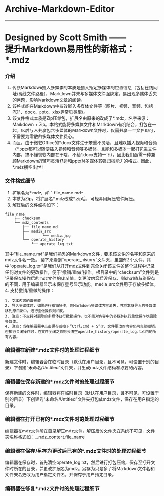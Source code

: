 # Archive-Markdown-Editor

------

# Designed by Scott Smith —— <br> 提升Markdown易用性的新格式：*.mdz

### 介绍
1. 传统Markdown插入多媒体的本质是插入指定多媒体的位置信息（包括在线网址/离线文件路径），Markdown并未与多媒体文件强绑定，易出现多媒体丢失的问题，影响Markdown文章的阅读。
2. 该格式能在Markdown中有效嵌入多媒体文件等（图片、视频、音频，包括PDF、docx、pptx、xlsx等常见类型）。
3. 该文件格式本质是Zip压缩包，扩展名由原来的改成了*.mdz，名字来源：Markdown + Zip。本格式能将多媒体文件和Markdown有机结合，打包在一起，以后与人共享包含多媒体的Markdown文件时，仅需共享一个文件即可，不需要为零散的多媒体文件费心。
4. 而且，由于微软Office的*.docx文件过于笨重不灵活，且难以插入视频和音频（\*.pptx都可以随便插入视频和音频等多媒体，且能和多媒体一起打包进文件内部，搞不懂微软内部在干啥，不给\*.docx支持一下），因此我们亟需一种兼顾Markdown的轻巧灵活舒适和pptx对多媒体较强归档能力的格式。因此，*.mdz横空出世！

### 文件格式细节
1. 扩展名为*.mdz，如：file_name.mdz
2. 本质为Zip，将扩展名*.mdz改成*.zip后，可轻易用解压软件解压。
3. 解压后的文件结构如下：

```text
file_name
    ├── checksum
    └── mdz_contents
        ├── file_name.md
        ├── media_src
        │        └── media.jpg
        └── operate_history
            └── operate_log.txt
```
其中“file_name.md”是我们熟悉的Markdown文件，要求该文件的名字和原来的mdz文件名一致。 接下来看到“operate_history”文件夹，里面有2个文件。其中“operate_log.txt”是我们从打开mdz文件到完全关闭该文件的整个过程中记录任何对文件的更改操作，便于“撤销/重做”操作。根目录中的“checksum”文件则是记录保存操作后的mdz文件的sha1值，如更改内容后没保存，则sha1值与刚保存的不同，用于编辑器显示未保存星号显示功能。media_src文件用于存放多媒体。
4. 支持撤销/重做的操作：
```text
1. 文本内容的增删改
2. 导入多媒体时，如果进行撤销操作，则Markdown多媒体内容消失，并将本身导入的多媒体移到原目录中，进行重做操作则相反。
3. 注意：不支持对删除的多媒体执行撤销操作，也不能对内容中的多媒体执行重做操作以删除多媒体。
4. 注意：当在编辑器中点击保存或按下“Ctrl/Cmd + S”时，文件更改的内容仍可继续撤销。但执行关闭操作时，在文件关闭之前则会清空operate_history/operate_log.txt内的所有内容。
```

### 编辑器在新建*.mdz文件时的处理过程细节
新建文件时，编辑器会在临时目录（默认在用户目录，且不可见，可设置于别的目录）下创建“未命名/Untitled”文件夹，并生成mdz文件结构和必要的内容。

### 编辑器在保存新建的*.mdz文件时的处理过程细节
保存新建的文件时，编辑器将在临时目录（默认在用户目录，且不可见，可设置于别的目录）下创建的“未命名/Untitled”文件夹打包成mdz文件，保存在用户指定的目录。

### 编辑器在打开已有的*.mdz文件时的处理过程细节
编辑器在mdz文件所在目录解压mdz文件，解压后的文件夹在系统不可见，文件夹名称格式如：._mdz_content.file_name

### 编辑器在保存/另存为更改后已有的*.mdz文件时的处理过程细节
编辑器在保存时，首先清空operate_log.txt，然后进行打包压缩，保存至打开文件时所在的目录，并更改扩展名为mdz。另存为只是多了将Markdown文件名和文件夹名更改为用户指定文件名，并保存于用户指定目录。

### 编辑器在修复*.mdz文件时的处理过程细节
